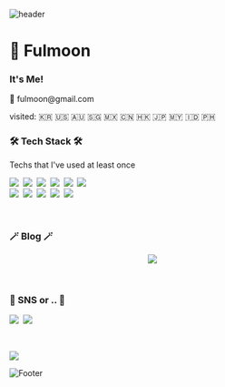   ![header](https://capsule-render.vercel.app/api?type=waving&color=gradient)
 
 
# 🫧 Fulmoon

### It's Me!
<p>   📧 fulmoon@gmail.com </p>
  
<p> visited: 🇰🇷 🇺🇸 🇦🇺 🇸🇬 🇲🇽 🇨🇳 🇭🇰	🇯🇵 🇲🇾	🇮🇩 	🇵🇭 </p>

  
<h3>🛠 Tech Stack 🛠</h3>

<p> Techs that I've used at least once </p>

<p>
  <img src="https://img.shields.io/badge/C-A8B9CC?style=flat-square&logo=C&logoColor=white"/></a>&nbsp 
  <img src="https://img.shields.io/badge/C++-00599C?style=flat-square&logo=C%2B%2B&logoColor=white"/></a>&nbsp 
  <img src="https://img.shields.io/badge/Python-3766AB?style=flat-square&logo=Python&logoColor=white"/></a>&nbsp 
  <img src="https://img.shields.io/badge/PyTorch-3766AB?style=flat-square"/></a>&nbsp 
  <img src="https://img.shields.io/badge/Java-007396?style=flat-square&logo=Java&logoColor=white"/></a>&nbsp 
  <img src="https://img.shields.io/badge/Javascript-ffb13b?style=flat-square&logo=javascript&logoColor=white"/></a>&nbsp 
  <br>
  <img src="https://img.shields.io/badge/css-1572B6?style=flat-square&logo=css3&logoColor=white"/></a>&nbsp 
  <img src="https://img.shields.io/badge/html5-E34F26?style=for-the-badge&logo=html5&logoColor=white">&nbsp 
  <img src="https://img.shields.io/badge/flutter-02569B?style=for-the-badge&logo=flutter&logoColor=white">&nbsp
  <img src="https://img.shields.io/badge/Android Studio-3DDC84?style=for-the-badge&logo=Android Studio&logoColor=white">&nbsp
  <img src="https://img.shields.io/badge/Mysql-E6B91E?style=flat-square&logo=MySql&logoColor=white"/></a>&nbsp 
</p>

<br>

<h3>🪄 Blog 🪄</h3>

<div style="text-align:center">
  
  <a href="https://velog.io/@fulmoon"><img src="https://img.shields.io/badge/fulmoon.log-3DDC84?style=flat-square&logo=Velog&logoColor=white"/></a>
  
</div>
  
<br>


<h3> 🧸 SNS or .. 🧸 </h3>
<p>
  <a href="https://www.instagram.com/sangwon_um/"><img src="https://img.shields.io/badge/Instagram-E4405F?style=flat-square&logo=Instagram&logoColor=white&link=https://www.instagram.com/sangwon_um/"/></a>&nbsp
  <a href="https://www.facebook.com/sangwon_um/"><img src="https://img.shields.io/badge/Facebook-4267B2?style=flat-square&logo=Facebook&logoColor=white&link=https://www.facebook.com/sangwon_um/"/></a>&nbsp
</p>
<br>

<p>
  <a href="https://github.com/threeplef"><img src="https://hits.seeyoufarm.com/api/count/incr/badge.svg?url=https%3A%2F%2Fgithub.com%2Ffulmoon&count_bg=%23000000&title_bg=%23000000&icon=github.svg&icon_color=%23E7E7E7&title=GitHub&edge_flat=false)"/></a> 
</p>



![Footer](https://capsule-render.vercel.app/api?type=waving&color=timeGradient&height=100&section=footer)
